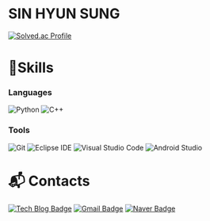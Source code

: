 # SIN HYUN SUNG

[![Solved.ac Profile](http://mazassumnida.wtf/api/v2/generate_badge?boj=fowjs100)](https://solved.ac/fowjs100/)

# 💪Skills
### Languages
![Python](https://img.shields.io/badge/Python-3776AB?style=flat-square&logo=Python&logoColor=white)
![C++](https://img.shields.io/badge/C++-00599C?style=flat-square&logo=cplusplus&logoColor=white)

### Tools
![Git](https://img.shields.io/badge/Git-F05032.svg?&style=for-the-badge&logo=Git&logoColor=white)
![Eclipse IDE](https://img.shields.io/badge/Eclipse%20IDE-2C2255.svg?&style=for-the-badge&logo=Eclipse%20IDE&logoColor=white)
![Visual Studio Code](https://img.shields.io/badge/Visual%20Studio%20Code-007ACC.svg?&style=for-the-badge&logo=Visual%20Studio%20Code&logoColor=white)
![Android Studio](https://img.shields.io/badge/Android%20Studio-3DDC84.svg?&style=for-the-badge&logo=Android%20Studio&logoColor=white)

 
# :mailbox_with_mail: Contacts
[![Tech Blog Badge](http://img.shields.io/badge/-Tech%20blog-black?style=flat-square&logo=github&link=http://sinhyunsung.kro.kr/)](http://sinhyunsung.kro.kr/)
[![Gmail Badge](https://img.shields.io/badge/Gmail-d14836?style=flat-square&logo=Gmail&logoColor=white&link=mailto:fowjs123@gmail.com)](mailto:fowjs123@gmail.com)
[![Naver Badge](https://img.shields.io/badge/Naver-03C75A?style=flat-square&logo=Naver&logoColor=white&link=mailto:hyunsungsung@naver.com)](mailto:hyunsungsung@naver.com)
